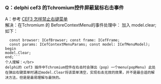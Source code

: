 ### Q：delphi cef3 的Tchromium控件屏蔽鼠标右击事件

A：参考 [CEF3 怎样禁止右键菜单](http://www.cnblogs.com/micro-chen/p/5694978.html)</br>
解决：在Tchromium 的 BeforeContextMenu的事件处理中：
加入 model.clear;如下：</br>
```procedure TForm5.Chromium1BeforeContextMenu(Sender: TObject;
  const browser: ICefBrowser; const frame: ICefFrame;
  const params: ICefContextMenuParams; const model: ICefMenuModel);
begin
model.Clear;
end;```
个人理解：</br>
delphi的 cef3 插件中Tchromium控件在右击时会弹出（pop）一个menu(popMenu) 此处在弹出右键菜单时通过model.Clear将该菜单清空，实现右击无效的效果，并不是最合适的解决方法，但是是最易理解与最快的。